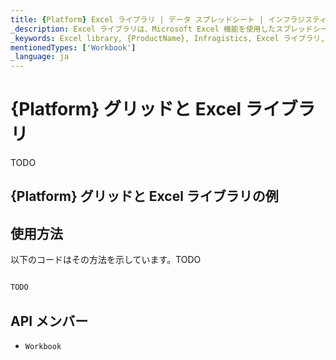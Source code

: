```yaml
---
title: {Platform} Excel ライブラリ | データ スプレッドシート | インフラジスティックス
_description: Excel ライブラリは、Microsoft Excel 機能を使用したスプレッドシート データで作業が可能になります。Excel からアプリケーションへデータを簡単に転送できます。
_keywords: Excel library, {ProductName}, Infragistics, Excel ライブラリ, インフラジスティックス
mentionedTypes: ['Workbook']
_language: ja
---
```

# {Platform} グリッドと Excel ライブラリ

TODO

## {Platform} グリッドと Excel ライブラリの例


<code-view style="height: 500px"
           data-demos-base-url="{environment:dvDemosBaseUrl}"
           iframe-src="{environment:dvDemosBaseUrl}/excel/excel-library-working-with-grids"
           alt="{Platform} グリッドと Excel ライブラリの例"
           github-src="excel/excel-library/working-with-grids">
</code-view>

<div class="divider--half"></div>

## 使用方法
以下のコードはその方法を示しています。TODO

```ts

TODO

```

## API メンバー

 - `Workbook`